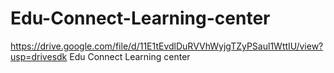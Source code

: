 # Edu-Connect-Learning-center
https://drive.google.com/file/d/11E1tEvdlDuRVVhWyjgTZyPSaul1WttIU/view?usp=drivesdk
Edu Connect Learning center
